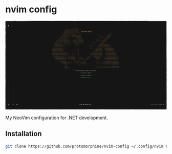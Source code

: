 # nvim config

![main](assets/main.png)

My NeoVim configuration for .NET development.

## Installation

```sh
git clone https://github.com/protomorphine/nvim-config ~/.config/nvim && nvim
```
